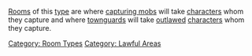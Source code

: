 [Rooms](:Category:_Rooms "wikilink") of this
[type](:Category:_Room_Types "wikilink") are where [capturing
mobs](Capturing_Mobs "wikilink") will take
[characters](:Category:_Characters "wikilink") whom they capture and
where [townguards](Townguard_Mobs "wikilink") will take
[outlawed](Outlaw_Flag "wikilink")
[characters](:Category:_Characters "wikilink") whom they capture.

[Category: Room Types](Category:_Room_Types "wikilink") [Category:
Lawful Areas](Category:_Lawful_Areas "wikilink")
